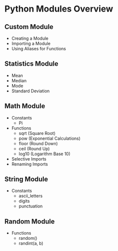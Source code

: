 # Python Modules Overview

## Custom Module
- Creating a Module
- Importing a Module
- Using Aliases for Functions

## Statistics Module
- Mean
- Median
- Mode
- Standard Deviation

## Math Module
- Constants
  - Pi
- Functions
  - sqrt (Square Root)
  - pow (Exponential Calculations)
  - floor (Round Down)
  - ceil (Round Up)
  - log10 (Logarithm Base 10)
- Selective Imports
- Renaming Imports

## String Module
- Constants
  - ascii_letters
  - digits
  - punctuation

## Random Module
- Functions
  - random()
  - randint(a, b)
